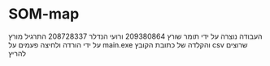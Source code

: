 # SOM-map
העבודה נוצרה על ידי תומר שורץ 209380864 ורועי הנדלר 208728337 
התרגיל מורץ על ידי הורדה ולחיצה פעמים על main.exe והקלדה של כתובת הקובץ csv שרוצים להריץ

